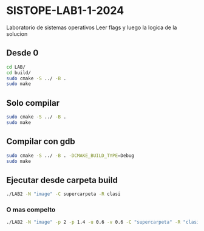 # SISTOPE-LAB1-1-2024
Laboratorio de sistemas operativos
Leer flags y luego la logica de la solucion

## Desde 0
```bash
cd LAB/
cd build/
sudo cmake -S ../ -B .
sudo make
```
## Solo compilar
```bash
sudo cmake -S ../ -B .
sudo make
```

## Compilar con gdb
```bash
sudo cmake -S ../ -B . -DCMAKE_BUILD_TYPE=Debug
sudo make
```

## Ejecutar desde carpeta build
```bash
./LAB2 -N "image" -C supercarpeta -R clasi
```
### O mas compelto
```bash
./LAB2 -N "image" -p 2 -p 1.4 -u 0.6 -v 0.6 -C "supercarpeta" -R "clasi"
```